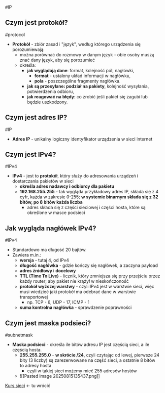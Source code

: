 #IP 

## Czym jest protokół?
#protocol
- **Protokół** - zbiór zasad i "język", według którego urządzenia się porozumiewają
	- można porównać do rozmowy w danym język - obie osoby muszą znać dany język, aby się porozumieć
	- określa:
		- **jak wyglądają dane**: format, kolejność pól, nagłówki,
			- **format** - ustalony układ informacji w nagłówku,
			- **pola** - poszczególne fragmenty nagłówka.
		- **jak są przesyłane: podział na pakiety**, kolejność wysyłania, potwierdzenia odbioru,
		- **jak reagować na błędy**: co zrobić jeśli pakiet się zagubi lub będzie uszkodzony.

## Czym jest adres IP?
#IP 
- **Adres IP** - unikalny logiczny identyfikator urządzenia w sieci Internet
## Czym jest IPv4?
#IPv4
- **IPv4** - jest to **protokół**, który służy do adresowania urządzeń i dostarczania pakietów w sieci
	- **określa adres nadawcy i odbiorcy dla pakietu**
	- **192.168.255.255** - tak wygląda przykładowy adres IP, składa się z 4 cyfr, każda w zakresie 0-255; **w systemie binarnym składa się z 32 bitów, po 8 bitów każda liczba**
		- adres składa się z części sieciowej i części hosta, które są określone w masce podsieci

## Jak wygląda nagłówek IPv4?
#IPv4 
- Standardowo ma długość 20 bajtów.
- Zawiera m.in.:
	- **wersja** - tutaj 4, od IPv4
	- **długość nagłówka** - gdzie kończy się nagłówek, a zaczyna payload
	- **adres źródłowy i docelowy**
	- **TTL (Time To Live)** - licznik, który zmniejsza się przy przejściu przez każdy router; aby pakiet nie krążył w nieskończoność
	- **protokół wyższej warstwy** - czyli IPv4 jest w warstwie sieci, więc musi wiedzieć jaki protokół ma odebrać dane w warstwie transportowej
		- np. TCP - 6, UDP - 17, ICMP - 1
	- **suma kontrolna nagłówka** - sprawdzenie poprawności

## Czym jest maska podsieci?
#subnetmask
- **Maska podsieci** - określa ile bitów adresu IP jest częścią sieci, a ile częścią hosta.
	- **255.255.255.0** - **w skrócie /24**, czyli czytając od lewej, pierwsze 24 bity (3 liczby) są zarezerwowane na część sieci, a ostatnie 8 bitów to adresy hosta
		- czyli w takiej sieci możemy mieć 255 adresów hostów
	- ![[Pasted image 20250815135437.png]]






[Kurs sieci](https://www.youtube.com/watch?v=_YsT8IGVxAs&list=PLpUS2q-4L9xx9P1SzadLKXGEY30yhVqYu&index=6) <- tu wrócić